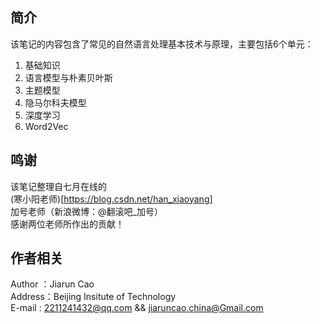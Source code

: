 ## 简介
该笔记的内容包含了常见的自然语言处理基本技术与原理，主要包括6个单元：
1. 基础知识
2. 语言模型与朴素贝叶斯
3. 主题模型
4. 隐马尔科夫模型
5. 深度学习
6. Word2Vec

## 鸣谢  
该笔记整理自七月在线的  
(寒小阳老师)[https://blog.csdn.net/han_xiaoyang]  
加号老师（新浪微博：@翻滚吧_加号）  
感谢两位老师所作出的贡献！
## 作者相关
Author ：Jiarun Cao    
Address：Beijing Insitute of Technology  
E-mail : 2211241432@qq.com && jiaruncao.china@Gmail.com 
